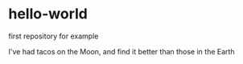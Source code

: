 # hello-world
first repository for example

I've had tacos on the Moon, and find it better than those in the Earth
